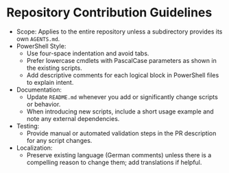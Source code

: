 # Repository Contribution Guidelines

- Scope: Applies to the entire repository unless a subdirectory provides its own `AGENTS.md`.
- PowerShell Style:
  - Use four-space indentation and avoid tabs.
  - Prefer lowercase cmdlets with PascalCase parameters as shown in the existing scripts.
  - Add descriptive comments for each logical block in PowerShell files to explain intent.
- Documentation:
  - Update `README.md` whenever you add or significantly change scripts or behavior.
  - When introducing new scripts, include a short usage example and note any external dependencies.
- Testing:
  - Provide manual or automated validation steps in the PR description for any script changes.
- Localization:
  - Preserve existing language (German comments) unless there is a compelling reason to change them; add translations if helpful.
